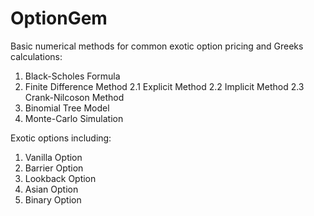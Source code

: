 # OptionGem

Basic numerical methods for common exotic option pricing and Greeks calculations:
1. Black-Scholes Formula
2. Finite Difference Method
  2.1 Explicit Method
  2.2 Implicit Method
  2.3 Crank-Nilcoson Method
3. Binomial Tree Model
4. Monte-Carlo Simulation

Exotic options including:
1. Vanilla Option
2. Barrier Option
3. Lookback Option
4. Asian Option
5. Binary Option
